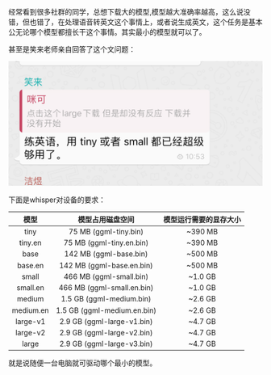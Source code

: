 经常看到很多社群的同学，总想下载大的模型,模型越大准确率越高，这么说没错，但也错了，在处理语音转英文这个事情上，或者说生成英文，这个任务是基本公无论哪个模型都擅长干这个事情。其实最小的模型就可以了。

甚至是笑来老师亲自回答了这个文问题：

![](./images/model.png)

下面是whisper对设备的要求：

| 模型              | 模型占用磁盘空间           | 模型运行需要的显存大小  |
|:----------------:|:------------------------:|:----------------------:|
| tiny             | 75 MB (ggml-tiny.bin)     | ~390 MB                |
| tiny.en          | 75 MB (ggml-tiny.en.bin)  | ~390 MB                |
| base             | 142 MB (ggml-base.bin)    | ~500 MB                |
| base.en          | 142 MB (ggml-base.en.bin) | ~500 MB                |
| small            | 466 MB (ggml-small.bin)   | ~1.0 GB                |
| small.en         | 466 MB (ggml-small.en.bin)| ~1.0 GB                |
| medium           | 1.5 GB (ggml-medium.bin)  | ~2.6 GB                |
| medium.en        | 1.5 GB (ggml-medium.en.bin)| ~2.6 GB               |
| large-v1         | 2.9 GB (ggml-large-v1.bin) | ~4.7 GB               |
| large-v2         | 2.9 GB (ggml-large-v2.bin) | ~4.7 GB               |
| large            | 2.9 GB (ggml-large-v3.bin) | ~4.7 GB               |

就是说随便一台电脑就可驱动哪个最小的模型。
